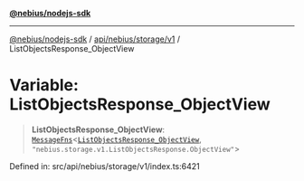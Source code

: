 [**@nebius/nodejs-sdk**](../../../../../README.md)

---

[@nebius/nodejs-sdk](../../../../../README.md) / [api/nebius/storage/v1](../README.md) / ListObjectsResponse_ObjectView

# Variable: ListObjectsResponse_ObjectView

> **ListObjectsResponse_ObjectView**: [`MessageFns`](../../../../../runtime/protos/core/interfaces/MessageFns.md)\<[`ListObjectsResponse_ObjectView`](../interfaces/ListObjectsResponse_ObjectView.md), `"nebius.storage.v1.ListObjectsResponse.ObjectView"`\>

Defined in: src/api/nebius/storage/v1/index.ts:6421
